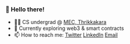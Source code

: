 ### 👋  Hello there!

- 👨‍🎓 CS undergrad @ [MEC, Thrikkakara](http://www.modelengineering.college/)
- 🚀 Currently exploring web3 & smart contracts
- 📫 How to reach me: [Twitter](https://twitter.com/sahilsaitn) [LinkedIn](https://www.linkedin.com/in/sahilsait/) [Email](mailto:sahilsaitofficial@gmail.com)


<!-- - 👨‍💻 Full Stack Engineer -->
<!-- SahilSait/SahilSait is a ✨ special ✨ repository because its `README.md` (this file) appears on your GitHub profile.
You can click the Preview link to take a look at your changes. -->
<!-- - 💞️ I’m looking to collaborate on ... -->
<!-- - 👀 I’m interested in MERN stack and Django -->
